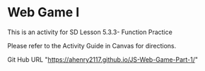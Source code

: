 # Web Game I

This is an activity for SD Lesson 5.3.3- Function Practice

Please refer to the Activity Guide in Canvas for directions.

Git Hub URL "https://ahenry2117.github.io/JS-Web-Game-Part-1/"